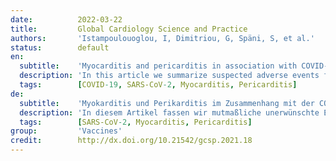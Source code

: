 ```yaml
---
date:          2022-03-22
title:         Global Cardiology Science and Practice
authors:       'Istampoulouoglou, I, Dimitriou, G, Späni, S, et al.'
status:        default
en:
  subtitle:    'Myocarditis and pericarditis in association with COVID-19 mRNA-vaccination: cases from a regional pharmacovigilance centre'
  description: 'In this article we summarize suspected adverse events following immunization (AEFI) of pericarditis, myocarditis and perimyocarditis that were reported by our regional pharmacovigilance centre after COVID-19 mRNA-vaccination and discuss their association with these vaccines. Seventeen cases were reported between March and July 2021. Of these, nine had perimyocarditis, five myocarditis and three pericarditis. Twelve patients were male (71 %). The median age was 38 years (range 17 - 88). The most commonly observed presenting symptom was acute chest pain (65%). While 47% of the patients were previously healthy, 53% had at least one pre-existing comorbidity, with hypertension being the most prevalent (24%). The European Society of Cardiology diagnostic criteria for the reported AEFIs were fulfilled in twelve cases (71%). The AEFIs occurred after the first vaccine dose in six cases (35%), after the second vaccine dose in ten cases (59%) and after both doses in one case (6%). The median latency of all AEFIs taken together was 14 days (range 1 - 28) after the first vaccination and 3 days (range 1 - 17) after the second one. All patients except one were hospitalized (94%) with a median length of stay of 7.5 days (range 3 - 13). The majority of patients (n = 11, 65%) did not experience any complications, and 13 (77%) of the patients were recovered or recovering at the time of discharge. In 16 of the 17 cases (94%), the association between the AEFI and mRNA-vaccination was considered possible by the pharmacovigilance centre.'
  tags:        [COVID-19, SARS-CoV-2, Myocarditis, Pericarditis]
de:
  subtitle:    'Myokarditis und Perikarditis im Zusammenhang mit der COVID-19 mRNA-Impfung: Fälle aus einem regionalen Pharmakovigilanzzentrum'
  description: 'In diesem Artikel fassen wir mutmaßliche unerwünschte Ereignisse nach der Impfung (AEFI) von Perikarditis, Myokarditis und Perimyokarditis zusammen, die von unserem regionalen Pharmakovigilanzzentrum nach der COVID-19-mRNA-Impfung gemeldet wurden, und erörtern ihren Zusammenhang mit diesen Impfstoffen. Zwischen März und Juli 2021 wurden siebzehn Fälle gemeldet. Davon hatten neun eine Perimyokarditis, fünf eine Myokarditis und drei eine Perikarditis. Zwölf Patienten waren männlich (71 %). Das mittlere Alter betrug 38 Jahre (Spanne 17 - 88). Das am häufigsten beobachtete Symptom waren akute Brustschmerzen (65 %). Während 47 % der Patienten zuvor gesund waren, wiesen 53 % mindestens eine vorbestehende Komorbidität auf, wobei Bluthochdruck die häufigste war (24 %). Die Diagnosekriterien der Europäischen Gesellschaft für Kardiologie für die gemeldeten AEFIs wurden in zwölf Fällen (71 %) erfüllt. Die AEFIs traten in sechs Fällen (35 %) nach der ersten Impfstoffdosis, in zehn Fällen (59 %) nach der zweiten Impfstoffdosis und in einem Fall (6 %) nach beiden Dosen auf. Die mediane Latenzzeit aller AEFIs zusammengenommen betrug 14 Tage (Spanne 1 - 28) nach der ersten Impfung und 3 Tage (Spanne 1 - 17) nach der zweiten Impfung. Mit einer Ausnahme wurden alle Patienten in ein Krankenhaus eingewiesen (94 %), mit einer mittleren Aufenthaltsdauer von 7,5 Tagen (Spanne 3 - 13). Bei der Mehrheit der Patienten (n = 11, 65 %) traten keine Komplikationen auf, und 13 (77 %) der Patienten waren zum Zeitpunkt der Entlassung wieder gesund oder erholten sich. In 16 der 17 Fälle (94 %) wurde der Zusammenhang zwischen der AEFI und der mRNA-Impfung vom Pharmakovigilanzzentrum als möglich erachtet.' 
  tags:        [SARS-CoV-2, Myocarditis, Pericarditis]
group:         'Vaccines'
credit:        http://dx.doi.org/10.21542/gcsp.2021.18
---
```

